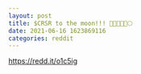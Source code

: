 ```yaml
--- 
layout: post 
title: $CRSR to the moon!!! 💎👐🏼🦍🚀🌕 
date: 2021-06-16 1623869116 
categories: reddit 
--- 
```

https://redd.it/o1c5ig